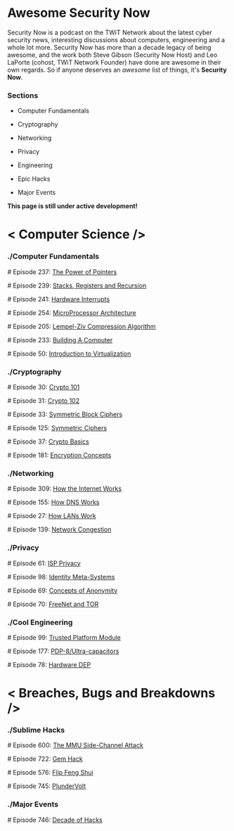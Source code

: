 # **Awesome Security Now**
Security Now is a podcast on the TWiT Network about the latest cyber security news, interesting discussions about
computers, engineering and a whole lot more. Security Now has more than a decade legacy of being awesome, and the
work both Steve Gibson (Security Now Host) and Leo LaPorte (cohost, TWiT Network Founder) have done are awesome in
their own regards. So if anyone deserves an *awesome* list of things, it's **Security Now**.

### Sections 
* Computer Fundamentals

* Cryptography

* Networking 

* Privacy

* Engineering

* Epic Hacks

* Major Events

**This page is still under active development!**

# < Computer Science />
### ./Computer Fundamentals

*#* Episode 237: [The Power of Pointers](https://twit.tv/shows/security-now/episodes/237)

*#* Episode 239: [Stacks, Registers and Recursion](https://twit.tv/shows/security-now/episodes/239)

*#* Episode 241: [Hardware Interrupts](https://twit.tv/shows/security-now/episodes/241)

*#* Episode 254: [MicroProcessor Architecture](https://twit.tv/shows/security-now/episodes/254) 
 
*#* Episode 205: [Lempel-Ziv Compression Algorithm](https://twit.tv/shows/security-now/episodes/205)

*#* Episode 233: [Building A Computer ](https://twit.tv/shows/security-now/episodes/233)

*#* Episode 50: [Introduction to Virtualization](https://twit.tv/shows/security-now/episodes/50)


### ./Cryptography
*#* Episode 30: [Crypto 101](https://twit.tv/shows/security-now/episodes/30)

*#* Episode 31: [Crypto 102](https://twit.tv/shows/security-now/episodes/31)

*#* Episode 33: [Symmetric Block Ciphers](https://twit.tv/shows/security-now/episodes/33)

*#* Episode 125: [Symmetric Ciphers](https://twit.tv/shows/security-now/episodes/125)

*#* Episode 37: [Crypto Basics](https://twit.tv/shows/security-now/episodes/37)

*#* Episode 181: [Encryption Concepts](https://twit.tv/shows/security-now/episodes/181)



### ./Networking 
*#* Episode 309: [How the Internet Works](https://twit.tv/shows/security-now/episodes/309)

*#* Episode 155: [How DNS Works](https://twit.tv/shows/security-now/episodes/155)

*#* Episode 27: [How LANs Work](https://twit.tv/shows/security-now/episodes/27)


*#* Episode 139: [Network Congestion](https://twit.tv/shows/security-now/episodes/139)




### ./Privacy
*#* Episode 61: [ISP Privacy](https://twit.tv/shows/security-now/episodes/61)

*#* Episode 98: [Identity Meta-Systems](https://twit.tv/shows/security-now/episodes/98)

*#* Episode 69: [Concepts of Anonymity](https://twit.tv/shows/security-now/episodes/69)

*#* Episode 70: [FreeNet and TOR](https://twit.tv/shows/security-now/episodes/70)


### ./Cool Engineering
*#* Episode 99: [Trusted Platform Module](https://twit.tv/shows/security-now/episodes/99)

*#* Episode 177: [PDP-8/Ultra-capacitors](https://twit.tv/shows/security-now/episodes/177)

*#* Episode 78: [Hardware DEP](https://twit.tv/shows/security-now/episodes/78)


# < Breaches, Bugs and Breakdowns />
### ./Sublime Hacks
*#* Episode 600: [The MMU Side-Channel Attack](https://twit.tv/shows/security-now/episodes/600)

*#* Episode 722: [Gem Hack](https://twit.tv/shows/security-now/episodes/722)

*#* Episode 576: [Flip Feng Shui](https://twit.tv/shows/security-now/episodes/722)

*#* Episode 745: [PlunderVolt](https://twit.tv/shows/security-now/episodes/745)

### ./Major Events
*#* Episode 746: [Decade of Hacks](https://twit.tv/shows/security-now/episodes/746)

